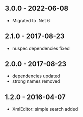 ## 3.0.0 - 2022-06-08

- Migrated to .Net 6

## 2.1.0 - 2017-08-23

- nuspec dependencies fixed

## 2.0.0 - 2017-08-23

- dependencies updated
- strong names removed

## 1.2.0 - 2016-04-07

- XmlEditor: simple search added

